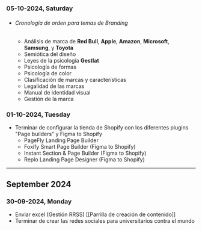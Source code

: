 ### 05-10-2024, Saturday
- ###### Cronología de orden para temas de Branding
	- Análisis de marca de **Red Bull**, **Apple**, **Amazon**, **Microsoft**, **Samsung**, y **Toyota**
	- Semiótica del diseño
	- Leyes de la psicología **Gestlat**
	- Psicología de formas
	- Psicología de color
	- Clasificación de marcas y características
	- Legalidad de las marcas
	- Manual de identidad visual
	- Gestión de la marca
### 01-10-2024, Tuesday
- Terminar de configurar la tienda de Shopify con los diferentes plugins "Page builders" y Figma to Shopify
	- PageFly Landing Page Builder
	- Foxify Smart Page Builder (Figma to Shopify)
	- Instant Section & Page Builder (Figma to Shopify)
	- Replo Landing Page Designer (Figma to Shopify)
---
## September 2024
### 30-09-2024, Monday
- Enviar excel (Gestión RRSS) [[Parrilla de creación de contenido]]
- Terminar de crear las redes sociales para universitarios contra el mundo